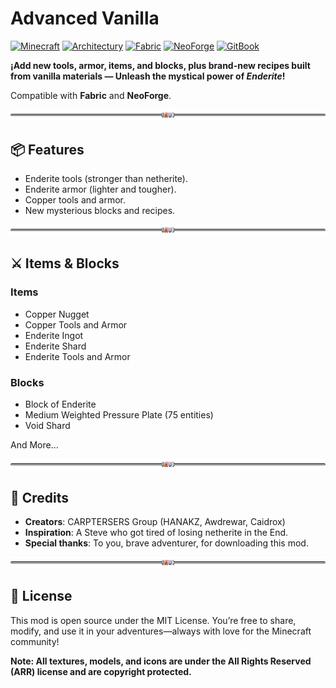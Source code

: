 # Advanced Vanilla

[![Minecraft](https://img.shields.io/badge/Minecraft-1.21.1-green.svg)](https://www.minecraft.net/)
[![Architectury](https://img.shields.io/badge/Architectury-API-blue.svg)](https://github.com/Architectury/ArchitecturyAPI)
[![Fabric](https://img.shields.io/badge/Fabric-Loader-purple.svg)](https://fabricmc.net/)
[![NeoForge](https://img.shields.io/badge/NeoForge-Loader-orange.svg)](https://neoforged.net/)
[![GitBook](https://img.shields.io/static/v1?message=Documentation\&logo=gitbook\&logoColor=ffffff\&label=%20\&labelColor=B22222\&color=000)](https://captersers-org.gitbook.io/captersers-org/)

**¡Add new tools, armor, items, and blocks, plus brand-new recipes built from vanilla materials — Unleash the mystical power of _Enderite_!**

Compatible with **Fabric** and **NeoForge**.

![break_line](.github/images/page/break_line.png)

## 📦 Features

- Enderite tools (stronger than netherite).
- Enderite armor (lighter and tougher).
- Copper tools and armor.
- New mysterious blocks and recipes.

![break_line](.github/images/page/break_line.png)

## ⚔️ Items & Blocks

### Items
- Copper Nugget 
- Copper Tools and Armor
- Enderite Ingot
- Enderite Shard
- Enderite Tools and Armor

### Blocks
- Block of Enderite
- Medium Weighted Pressure Plate (75 entities)
- Void Shard

And More...

![break_line](.github/images/page/break_line.png)

## 👥 Credits

- **Creators**: CARPTERSERS Group (HANAKZ, Awdrewar, Caidrox)
- **Inspiration**: A Steve who got tired of losing netherite in the End.
- **Special thanks**: To you, brave adventurer, for downloading this mod.

![break_line](.github/images/page/break_line.png)

## 🧾 License

This mod is open source under the MIT License.
You’re free to share, modify, and use it in your adventures—always with love for the Minecraft community!

**Note: All textures, models, and icons are under the All Rights Reserved (ARR) license and are copyright protected.**
